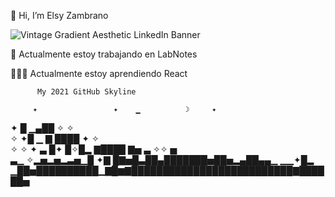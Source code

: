 👋 Hi, I’m Elsy Zambrano

![Vintage Gradient Aesthetic LinkedIn Banner](https://user-images.githubusercontent.com/108857263/203846081-8fc0b824-8ac9-4cf7-bfff-3d7175173140.png)

🔭 Actualmente estoy trabajando en LabNotes

👩🏻‍💻 Actualmente estoy aprendiendo React


<!---
ElsyCaro/ElsyCaro is a ✨ special ✨ repository because its `README.md` (this file) appears on your GitHub profile.
You can click the Preview link to take a look at your changes.
--->

         

          My 2021 GitHub Skyline          

         ✦                 ✦    ▁          ☽     ✦   
 ✦                 █          ▁▄██      ✧     ✧      
 ✧                ✦█  ▁ ▇     ████    ✦ ✧            
  ✧   ✧   ✦  ▃     █✦ █✧█▂   ▇████ ▇▅   ▃ ✧✧     ▅   
 ▃▁ ✧▂▅▂▅▂▃▅▁█ ✦▇  █▇▅█▃██▄███████▅██▅▂▄██▄▄▁ ▁▁✦█▂  
▁██▅██████████▁▇█▆▇██████████████████████████▇██████▅

